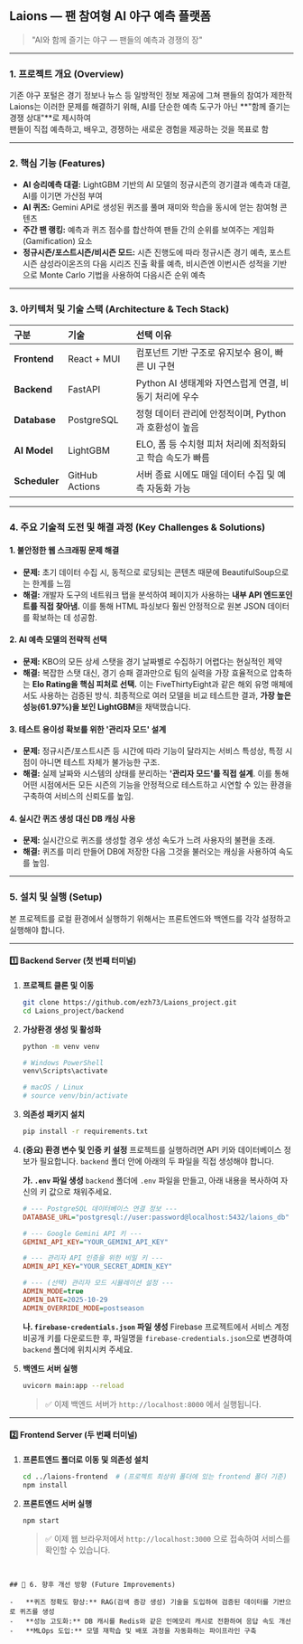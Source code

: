 ## Laions — 팬 참여형 AI 야구 예측 플랫폼

> "AI와 함께 즐기는 야구 — 팬들의 예측과 경쟁의 장"

-----

### 1\. 프로젝트 개요 (Overview)

기존 야구 포털은 경기 정보나 뉴스 등 일방적인 정보 제공에 그쳐 팬들의 참여가 제한적  
Laions는 이러한 문제를 해결하기 위해, AI를 단순한 예측 도구가 아닌 \*\*"함께 즐기는 경쟁 상대"\*\*로 제시하여   
팬들이 직접 예측하고, 배우고, 경쟁하는 새로운 경험을 제공하는 것을 목표로 함

-----

### 2\. 핵심 기능 (Features)

  * **AI 승리예측 대결:** LightGBM 기반의 AI 모델의 정규시즌의 경기결과 예측과 대결, AI를 이기면 가산점 부여
  * **AI 퀴즈:** Gemini API로 생성된 퀴즈를 풀며 재미와 학습을 동시에 얻는 참여형 콘텐츠
  * **주간 팬 랭킹:** 예측과 퀴즈 점수를 합산하여 팬들 간의 순위를 보여주는 게임화(Gamification) 요소
  * **정규시즌/포스트시즌/비시즌 모드:** 시즌 진행도에 따라 정규시즌 경기 예측, 포스트시즌 삼성라이온즈의 다음 시리즈 진출 확률 예측, 비시즌엔 이번시즌 성적을 기반으로 Monte Carlo 기법을 사용하여 다음시즌 순위 예측

-----

### 3\. 아키텍처 및 기술 스택 (Architecture & Tech Stack)

| 구분 | 기술 | 선택 이유 |
| :--- | :--- | :--- |
| **Frontend** | React + MUI | 컴포넌트 기반 구조로 유지보수 용이, 빠른 UI 구현 |
| **Backend** | FastAPI | Python AI 생태계와 자연스럽게 연결, 비동기 처리에 우수 |
| **Database** | PostgreSQL | 정형 데이터 관리에 안정적이며, Python과 호환성이 높음 |
| **AI Model** | LightGBM | ELO, 폼 등 수치형 피처 처리에 최적화되고 학습 속도가 빠름 |
| **Scheduler**| GitHub Actions | 서버 종료 시에도 매일 데이터 수집 및 예측 자동화 가능 |

-----

### 4\. 주요 기술적 도전 및 해결 과정 (Key Challenges & Solutions)

#### 1\. 불안정한 웹 스크래핑 문제 해결

  * **문제:** 초기 데이터 수집 시, 동적으로 로딩되는 콘텐츠 때문에 BeautifulSoup으로는 한계를 느낌
  * **해결:** 개발자 도구의 네트워크 탭을 분석하여 페이지가 사용하는 **내부 API 엔드포인트를 직접 찾아냄.** 이를 통해 HTML 파싱보다 훨씬 안정적으로 원본 JSON 데이터를 확보하는 데 성공함.

#### 2\. AI 예측 모델의 전략적 선택

  * **문제:** KBO의 모든 상세 스탯을 경기 날짜별로 수집하기 어렵다는 현실적인 제약
  * **해결:** 복잡한 스탯 대신, 경기 승패 결과만으로 팀의 실력을 가장 효율적으로 압축하는 **Elo Rating을 핵심 피처로 선택.** 이는 FiveThirtyEight과 같은 해외 유명 매체에서도 사용하는 검증된 방식. 최종적으로 여러 모델을 비교 테스트한 결과, **가장 높은 성능(61.97%)을 보인 LightGBM**을 채택했습니다.

#### 3\. 테스트 용이성 확보를 위한 '관리자 모드' 설계

  * **문제:** 정규시즌/포스트시즌 등 시간에 따라 기능이 달라지는 서비스 특성상, 특정 시점이 아니면 테스트 자체가 불가능한 구조.
  * **해결:** 실제 날짜와 시스템의 상태를 분리하는 **'관리자 모드'를 직접 설계**. 이를 통해 어떤 시점에서든 모든 시즌의 기능을 안정적으로 테스트하고 시연할 수 있는 환경을 구축하여 서비스의 신뢰도를 높임.

#### 4\. 실시간 퀴즈 생성 대신 DB 캐싱 사용

  * **문제:** 실시간으로 퀴즈를 생성할 경우 생성 속도가 느려 사용자의 불편을 초래.
  * **해결:** 퀴즈를 미리 만들어 DB에 저장한 다음 그것을 불러오는 캐싱을 사용하여 속도를 높임.

-----

### 5. 설치 및 실행 (Setup)

본 프로젝트를 로컬 환경에서 실행하기 위해서는 프론트엔드와 백엔드를 각각 설정하고 실행해야 합니다.

---

#### **1️⃣ Backend Server (첫 번째 터미널)**

1.  **프로젝트 클론 및 이동**
    ```bash
    git clone https://github.com/ezh73/Laions_project.git   
    cd Laions_project/backend
    ```

2.  **가상환경 생성 및 활성화**
    ```bash
    python -m venv venv

    # Windows PowerShell
    venv\Scripts\activate

    # macOS / Linux
    # source venv/bin/activate
    ```

3.  **의존성 패키지 설치**
    ```bash
    pip install -r requirements.txt
    ```

4.  **(중요) 환경 변수 및 인증 키 설정**
    프로젝트를 실행하려면 API 키와 데이터베이스 정보가 필요합니다. `backend` 폴더 안에 아래의 두 파일을 직접 생성해야 합니다.

    **가. `.env` 파일 생성**
    `backend` 폴더에 `.env` 파일을 만들고, 아래 내용을 복사하여 자신의 키 값으로 채워주세요.
    ```ini
    # --- PostgreSQL 데이터베이스 연결 정보 ---
    DATABASE_URL="postgresql://user:password@localhost:5432/laions_db"

    # --- Google Gemini API 키 ---
    GEMINI_API_KEY="YOUR_GEMINI_API_KEY"

    # --- 관리자 API 인증을 위한 비밀 키 ---
    ADMIN_API_KEY="YOUR_SECRET_ADMIN_KEY"

    # --- (선택) 관리자 모드 시뮬레이션 설정 ---
    ADMIN_MODE=true
    ADMIN_DATE=2025-10-29
    ADMIN_OVERRIDE_MODE=postseason
    ```

    **나. `firebase-credentials.json` 파일 생성**
    Firebase 프로젝트에서 서비스 계정 비공개 키를 다운로드한 후, 파일명을 `firebase-credentials.json`으로 변경하여 `backend` 폴더에 위치시켜 주세요.

5.  **백엔드 서버 실행**
    ```bash
    uvicorn main:app --reload
    ```
    > ✅ 이제 백엔드 서버가 `http://localhost:8000` 에서 실행됩니다.

---

#### **2️⃣ Frontend Server (두 번째 터미널)**

1.  **프론트엔드 폴더로 이동 및 의존성 설치**
    ```bash
    cd ../laions-frontend  # (프로젝트 최상위 폴더에 있는 frontend 폴더 기준)
    npm install
    ```

2.  **프론트엔드 서버 실행**
    ```bash
    npm start
    ```
    > ✅ 이제 웹 브라우저에서 `http://localhost:3000` 으로 접속하여 서비스를 확인할 수 있습니다.
```


## 🔭 6. 향후 개선 방향 (Future Improvements)

-   **퀴즈 정확도 향상:** RAG(검색 증강 생성) 기술을 도입하여 검증된 데이터를 기반으로 퀴즈를 생성
-   **성능 고도화:** DB 캐시를 Redis와 같은 인메모리 캐시로 전환하여 응답 속도 개선
-   **MLOps 도입:** 모델 재학습 및 배포 과정을 자동화하는 파이프라인 구축	